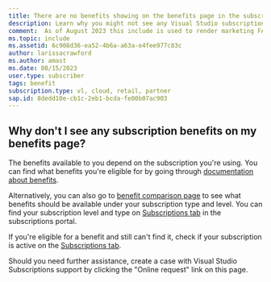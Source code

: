 ```yaml
---
title: There are no benefits showing on the benefits page in the subscriptions portal
description: Learn why you might not see any Visual Studio subscription benefits in the portal
comment:  As of August 2023 this include is used to render marketing FAQ content for VS Subscriptions in the following portals - VSCom, Manage, and My portals. It was not used for learn.microsoft.com content at that time.  SMEs are Evan Windom and Larissa Crawford of Red Door Collaborative and Sharvari Dighe.
ms.topic: include
ms.assetid: 6c908d36-ea52-4b6a-a63a-e4fee977c83c
author: larissacrawford
ms.author: amast
ms.date: 08/15/2023
user.type: subscriber
tags: benefit
subscription.type: vl, cloud, retail, partner
sap.id: 8dedd10e-cb1c-2eb1-bcda-fe00b07ac903
---
```


## Why don't I see any subscription benefits on my benefits page?
The benefits available to you depend on the subscription you're using. You can find what benefits you're eligible for by going through [documentation about benefits](https://learn.microsoft.com/visualstudio/subscriptions/about-benefits).

Alternatively, you can also go to [benefit comparison page](https://visualstudio.microsoft.com/subscriptions/#benefits) to see what benefits should be available under your subscription type and level. You can find your subscription level and type on [Subscriptions tab](https://my.visualstudio.com/subscriptions) in the subscriptions portal. 

If you're eligible for a benefit and still can't find it, check if your subscription is active on the [Subscriptions tab](https://my.visualstudio.com/subscriptions).

Should you need further assistance, create a case with Visual Studio Subscriptions support by clicking the "Online request" link on this page.
